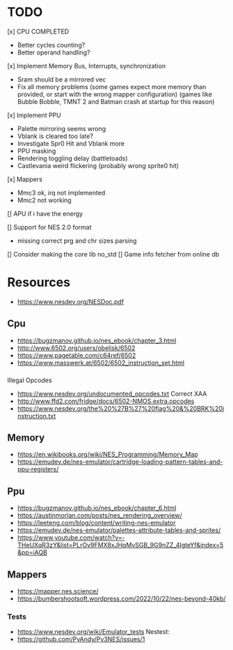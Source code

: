 # TODO
[x] CPU COMPLETED
- Better cycles counting?
- Better operand handling?

[x] Implement Memory Bus, Interrupts, synchronization
- Sram should be a mirrored vec
- Fix all memory problems (some games expect more memory than provided, or start with the wrong mapper configuration)
(games like Bubble Bobble, TMNT 2 and Batman crash at startup for this reason)

[x] Implement PPU
- Palette mirroring seems wrong
- Vblank is cleared too late?
- Investigate Spr0 Hit and Vblank more
- PPU masking
- Rendering toggling delay (battletoads)
- Castlevania weird flickering (probably wrong sprite0 hit)

[x] Mappers
- Mmc3 ok, irq not implemented
- Mmc2 not working

[] APU if i have the energy

[] Support for NES 2.0 format
- missing correct prg and chr sizes parsing

[] Consider making the core lib no_std
[] Game info fetcher from online db

# Resources
- https://www.nesdev.org/NESDoc.pdf

## Cpu
- https://bugzmanov.github.io/nes_ebook/chapter_3.html
- http://www.6502.org/users/obelisk/6502
- https://www.pagetable.com/c64ref/6502
- https://www.masswerk.at/6502/6502_instruction_set.html
###
Illegal Opcodes
- https://www.nesdev.org/undocumented_opcodes.txt
Correct XAA
- http://www.ffd2.com/fridge/docs/6502-NMOS.extra.opcodes
- https://www.nesdev.org/the%20%27B%27%20flag%20&%20BRK%20instruction.txt

## Memory
- https://en.wikibooks.org/wiki/NES_Programming/Memory_Map
- https://emudev.de/nes-emulator/cartridge-loading-pattern-tables-and-ppu-registers/

## Ppu
- https://bugzmanov.github.io/nes_ebook/chapter_6.html
- https://austinmorlan.com/posts/nes_rendering_overview/
- https://leeteng.com/blog/content/writing-nes-emulator
- https://emudev.de/nes-emulator/palettes-attribute-tables-and-sprites/
- https://www.youtube.com/watch?v=-THeUXqR3zY&list=PLrOv9FMX8xJHqMvSGB_9G9nZZ_4IgteYf&index=5&pp=iAQB

## Mappers
- https://mapper.nes.science/
- https://bumbershootsoft.wordpress.com/2022/10/22/nes-beyond-40kb/

### Tests
- https://www.nesdev.org/wiki/Emulator_tests
Nestest:
- https://github.com/PyAndy/Py3NES/issues/1
